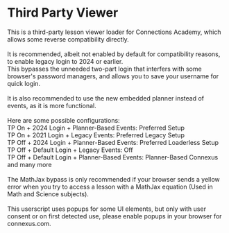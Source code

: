 # Third Party Viewer
This is a third-party lesson viewer loader for Connections Academy, which allows some reverse compatibility directly.\
\
It is recommended, albeit not enabled by default for compatibility reasons, to enable legacy login to 2024 or earlier.\
This bypasses the unneeded two-part login that interfers with some browser's password managers, and allows you to save your username for quick login.\
\
It is also recommended to use the new embedded planner instead of events, as it is more functional.\
\
Here are some possible configurations:\
TP On + 2024 Login + Planner-Based Events: Preferred Setup\
TP On + 2021 Login + Legacy Events: Preferred Legacy Setup\
TP Off + 2024 Login + Planner-Based Events: Preferred Loaderless Setup\
TP Off + Default Login + Legacy Events: Off\
TP Off + Default Login + Planner-Based Events: Planner-Based Connexus\
and many more\
\
The MathJax bypass is only recommended if your browser sends a yellow error when you try to access a lesson with a MathJax equation (Used in Math and Science subjects).\
\
This userscript uses popups for some UI elements, but only with user consent or on first detected use, please enable popups in your browser for connexus.com.
